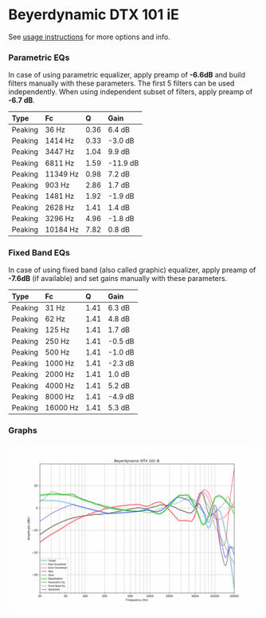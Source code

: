 # Beyerdynamic DTX 101 iE
See [usage instructions](https://github.com/jaakkopasanen/AutoEq#usage) for more options and info.

### Parametric EQs
In case of using parametric equalizer, apply preamp of **-6.6dB** and build filters manually
with these parameters. The first 5 filters can be used independently.
When using independent subset of filters, apply preamp of **-6.7 dB**.

| Type    | Fc       |    Q | Gain     |
|:--------|:---------|:-----|:---------|
| Peaking | 36 Hz    | 0.36 | 6.4 dB   |
| Peaking | 1414 Hz  | 0.33 | -3.0 dB  |
| Peaking | 3447 Hz  | 1.04 | 9.9 dB   |
| Peaking | 6811 Hz  | 1.59 | -11.9 dB |
| Peaking | 11349 Hz | 0.98 | 7.2 dB   |
| Peaking | 903 Hz   | 2.86 | 1.7 dB   |
| Peaking | 1481 Hz  | 1.92 | -1.9 dB  |
| Peaking | 2628 Hz  | 1.41 | 1.4 dB   |
| Peaking | 3296 Hz  | 4.96 | -1.8 dB  |
| Peaking | 10184 Hz | 7.82 | 0.8 dB   |

### Fixed Band EQs
In case of using fixed band (also called graphic) equalizer, apply preamp of **-7.6dB**
(if available) and set gains manually with these parameters.

| Type    | Fc       |    Q | Gain    |
|:--------|:---------|:-----|:--------|
| Peaking | 31 Hz    | 1.41 | 6.3 dB  |
| Peaking | 62 Hz    | 1.41 | 4.8 dB  |
| Peaking | 125 Hz   | 1.41 | 1.7 dB  |
| Peaking | 250 Hz   | 1.41 | -0.5 dB |
| Peaking | 500 Hz   | 1.41 | -1.0 dB |
| Peaking | 1000 Hz  | 1.41 | -2.3 dB |
| Peaking | 2000 Hz  | 1.41 | 1.0 dB  |
| Peaking | 4000 Hz  | 1.41 | 5.2 dB  |
| Peaking | 8000 Hz  | 1.41 | -4.9 dB |
| Peaking | 16000 Hz | 1.41 | 5.3 dB  |

### Graphs
![](./Beyerdynamic%20DTX%20101%20iE.png)